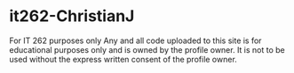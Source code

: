 # it262-ChristianJ
For IT 262 purposes only
Any and all code uploaded to this site is for educational purposes only and is owned by the profile owner. It is not to be used without the express written consent of 
the profile owner.
